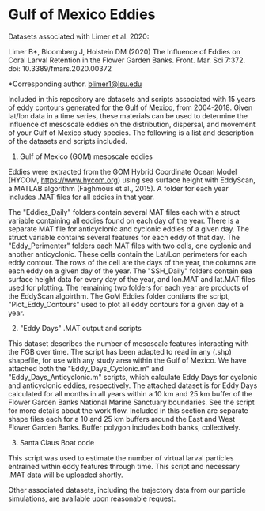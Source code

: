 # Gulf of Mexico Eddies
Datasets associated with Limer et al. 2020:

Limer B*, Bloomberg J, Holstein DM (2020) The Influence of Eddies on Coral Larval Retention in the Flower Garden Banks. Front. Mar. Sci 7:372. doi: 10.3389/fmars.2020.00372

*Corresponding author. blimer1@lsu.edu

Included in this repository are datasets and scripts associated with 15 years of eddy contours generated for the Gulf of Mexico, from 2004-2018. Given lat/lon data in a time series, these materials can be used to determine the influence of mesoscale eddies on the distribution, dispersal, and movement of your Gulf of Mexico study species. The following is a list and description of the datasets and scripts included.

1) Gulf of Mexico (GOM) mesoscale eddies

Eddies were extracted from the GOM Hybrid Coordinate Ocean Model (HYCOM, https://www.hycom.org) using sea surface height with EddyScan, a MATLAB algorithm (Faghmous et al., 2015). A folder for each year includes .MAT files for all eddies in that year.

The "Eddies_Daily" folders contain several MAT files each with a struct variable containing all eddies found on each day of the year. There is a separate MAT file for anticyclonic and cyclonic eddies of a given day. The struct variable contains several features for each eddy of that day. The "Eddy_Perimenter" folders each MAT files with two cells, one cyclonic and another anticyclonic. These cells contain the Lat/Lon perimeters for each eddy contour. The rows of the cell are the days of the year, the columns are each eddy on a given day of the year. The "SSH_Daily" folders contain sea surface height data for every day of the year, and lon.MAT and lat.MAT files used for plotting. The remaining two folders for each year are products of the EddyScan algoirthm. The GoM Eddies folder contians the script, "Plot_Eddy_Contours" used to plot all eddy contours for a given day of a year.

2) "Eddy Days" .MAT output and scripts

This dataset describes the number of mesoscale features interacting with the FGB over time. The script has been adapted to read in any (.shp) shapefile, for use with any study area within the Gulf of Mexico. We have attached both the "Eddy_Days_Cyclonic.m" and "Eddy_Days_Anticyclonic.m" scripts, which calculate Eddy Days for cyclonic and anticyclonic eddies, respectively. The attached dataset is for Eddy Days calculated for all months in all years within a 10 km and 25 km buffer of the Flower Garden Banks National Marine Sanctuary boundaries. See the script for more details about the work flow. Included in this section are separate shape files each for a 10 and 25 km buffers around the East and West Flower Garden Banks. Buffer polygon includes both banks, collectively.

3) Santa Claus Boat code

This script was used to estimate the number of virtual larval particles entrained within eddy features through time. This script and necessary .MAT data will be uploaded shortly.

Other associated datasets, including the trajectory data from our particle simulations, are available upon reasonable request.
